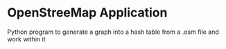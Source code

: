 # OpenStreeMap Application #

Python program to generate a graph into a hash table from a .osm file and work within it